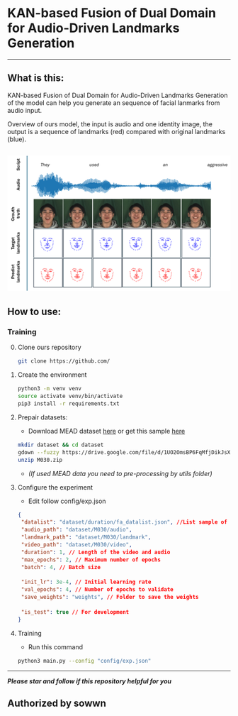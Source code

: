 # KAN-based Fusion of Dual Domain for Audio-Driven Landmarks Generation

--------------------------------
## What is this:
KAN-based Fusion of Dual Domain for Audio-Driven Landmarks Generation of the model can help you generate an sequence of facial lanmarks from audio input.

Overview of ours model, the input is audio and one identity image, the output is a sequence of landmarks (red) compared with original landmarks (blue).

![overview](static/ovw.png)
---

## How to use:
### Training
0. Clone ours repository
   ```bash
   git clone https://github.com/
   ```
1. Create the environment
    ```bash
    python3 -m venv venv
    source activate venv/bin/activate
    pip3 install -r requirements.txt
    ```
    
2. Prepair datasets:
   - Download MEAD dataset [here](https://github.com/uniBruce/Mead) or get this sample [here](https://drive.google.com/file/d/1UO2OmsBP6FqMfjDikJsXr-1QObJfzBwQ/view?usp=sharing)
   ```bash
   mkdir dataset && cd dataset
   gdown --fuzzy https://drive.google.com/file/d/1UO2OmsBP6FqMfjDikJsXr-1QObJfzBwQ/view?usp=drive_link
   unzip M030.zip
   ```
   - *(If used MEAD data you need to pre-processing by utils folder)*
  
3. Configure the experiment
   - Edit follow config/exp.json
   ```json
   {
    "datalist": "dataset/duration/fa_datalist.json", //List sample of dataset
    "audio_path": "dataset/M030/audio",
    "landmark_path": "dataset/M030/landmark",
    "video_path": "dataset/M030/video",
    "duration": 1, // Length of the video and audio
    "max_epochs": 2, // Maximum number of epochs
    "batch": 4, // Batch size

    "init_lr": 3e-4, // Initial learning rate
    "val_epochs": 4, // Number of epochs to validate
    "save_weights": "weights", // Folder to save the weights

    "is_test": true // For development
   }
   ```

4. Training
   - Run this command
    ```bash
    python3 main.py --config "config/exp.json" 
    ```

---
***Please star and follow if this repository helpful for you***

**Authorized by sowwn**
---
